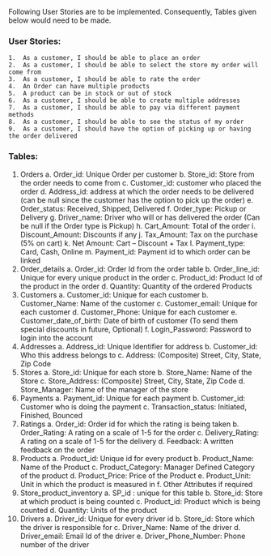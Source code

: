 Following User Stories are to be implemented. Consequently, Tables given below would need to be made. 

### User Stories:
    1.	As a customer, I should be able to place an order
    2.	As a customer, I should be able to select the store my order will come from
    3.	As a customer, I should be able to rate the order
    4.	An Order can have multiple products
    5.	A product can be in stock or out of stock
    6.	As a customer, I should be able to create multiple addresses
    7.	As a customer, I should be able to pay via different payment methods
    8.	As a customer, I should be able to see the status of my order
    9.	As a customer, I should have the option of picking up or having the order delivered

### Tables:
1.	Orders
    a.	Order_id: Unique Order per customer
    b.	Store_id: Store from the order needs to come from 
    c.	Customer_id: customer who placed the order
    d.	Address_id: address at which the order needs to be delivered (can be null since the customer has the option to pick up the order)
    e.	Order_status: Received, Shipped, Delivered
    f.	Order_type: Pickup or Delivery
    g.	Driver_name: Driver who will or has delivered the order (Can be null if the Order type is Pickup)
    h.	Cart_Amount: Total of the order
    i.	Discount_Amount: Discounts if any
    j.	Tax_Amount: Tax on the purchase (5% on cart)
    k.	Net Amount: Cart – Discount + Tax
    l.	Payment_type: Card, Cash, Online
    m.	Payment_id: Payment id to which order can be linked
2.	Order_details
    a.	Order_id: Order Id from the order table
    b.	Order_line_id: Unique for every unique product in the order
    c.	Product_id: Product Id of the product in the order
    d.	Quantity: Quantity of the ordered Products
3.	Customers
    a.	Customer_id: Unique for each customer
    b.	Customer_Name: Name of the customer
    c.	Customer_email: Unique for each customer
    d.	Customer_Phone: Unique for each customer
    e.	Customer_date_of_birth: Date of birth of customer (To send them special discounts in future, Optional)
    f.	Login_Password: Password to login into the account
4.	Addresses
    a.	Address_id: Unique Identifier for address
    b.	Customer_id: Who this address belongs to
    c.	Address: (Composite) Street, City, State, Zip Code
5.	Stores
    a.	Store_id: Unique for each store
    b.	Store_Name: Name of the Store
    c.	Store_Address: (Composite) Street, City, State, Zip Code
    d.	Store_Manager: Name of the manager of the store
6.	Payments
    a.	Payment_id: Unique for each payment
    b.	Customer_id: Customer who is doing the payment
    c.	Transaction_status: Initiated, Finished, Bounced
7.	Ratings
    a.	Order_id: Order id for which the rating is being taken
    b.	Order_Rating: A rating on a scale of 1-5 for the order
    c.	Delivery_Rating: A rating on a scale of 1-5 for the delivery
    d.	Feedback: A written feedback on the order
8.	Products
    a.	Product_id: Unique id for every product
    b.	Product_Name: Name of the Product
    c.	Product_Category: Manager Defined Category of the product
    d.	Product_Price: Price of the Product
    e.	Product_Unit: Unit in which the product is measured in 
    f.	Other Attributes if required
9.	Store_product_inventory
    a.	SP_id : unique for this table
    b.	Store_id: Store at which product is being counted
    c.	Product_id: Product which is being counted
    d.	Quantity: Units of the product
10.	Drivers 
    a.	Driver_id: Unique for every driver id
    b.	Store_id: Store which the driver is responsible for
    c.	Driver_Name: Name of the driver
    d.	Driver_email: Email Id of the driver
    e.	Driver_Phone_Number: Phone number of the driver
